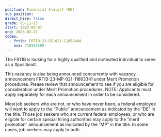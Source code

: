 ```yaml
---
position: Financial Analyst (DE)
sub_position:
direct_hire: false
grade: GS-11-13
start: 2023-03-07
end: 2023-03-17
codes:
  - frtib: FRTIB-23-DE-021-11858484
    usa: 710910500
---
```


The FRTIB is looking for a highly qualified and motivated individual to serve as a #position#.

This vacancy is also being announced concurrently with vacancy announcement FRTIB-23-MP-021-11863341 under Merit Promotion procedures. Please review that announcement to see if you are eligible for consideration under Merit Promotion procedures. NOTE: Applicants must apply separately for each announcement in order to be considered.

Most job seekers who are not, or who have never been, a federal employee will want to apply to the “Public” announcement as indicated by the “DE” in the title.  Those job seekers who are current federal employees, or who are eligible for certain special hiring authorities may apply to the “merit promotion” announcement as indicated by the “MP” in the title.  In some cases, job seekers may apply to both.
